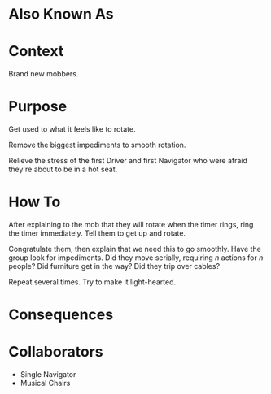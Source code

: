 ---
---
# Also Known As

# Context

Brand new mobbers.

# Purpose

Get used to what it feels like to rotate. 

Remove the biggest impediments to smooth rotation.

Relieve the stress of the first Driver and first Navigator who were afraid they're about to be in a hot seat.

# How To

After explaining to the mob that they will rotate when the timer rings, ring the timer immediately. Tell them to get up and rotate.

Congratulate them, then explain that we need this to go smoothly. Have the group look for impediments. Did they move serially, requiring _n_ actions for _n_ people? Did furniture get in the way? Did they trip over cables?

Repeat several times. Try to make it light-hearted.

# Consequences

# Collaborators

- Single Navigator
- Musical Chairs
